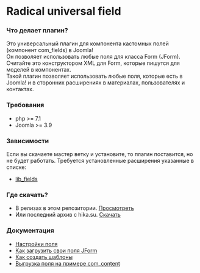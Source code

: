 # Radical universal field

### Что делает плагин?
Это универсальный плагин для компонента кастомных полей (компонент com_fields) в Joomla! <br/>
Он позволяет использовать любые поля для класса Form (JForm). <br/>
Считайте это конструктором XML для Form, которые пишутся для моделей в компонентах. <br/>
Такой плагин позволяет использовать любые поля, которые есть в Joomla! и в сторонних расширениях в материалах, пользователях и контактах.


### Требования
- php >= 7.1
- Joomla >= 3.9

### Зависимости
Если вы скачаете мастер ветку и установите, то плагин поставится, но не будет работать. Требуется установленные расширения указанные в списке:
- [lib_fields](https://github.com/JPathRu/lib_fields)


### Где скачать?
- В релизах в этом репозитории. [Просмотреть](https://github.com/Delo-Design/radicaluniversalfield/releases)
- Или последний архив с hika.su. [Скачать](https://hika.su/builds/free/dev_pkg_radicaluniversalfield.zip)


###  Документация
- [Настройки поля]()
- [Как загрузить свои поля JForm]()
- [Как создать шаблоны]()
- [Выгрузка поля на примере com_content]()